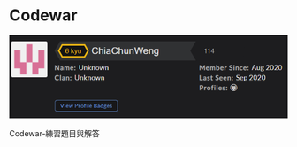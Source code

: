 # Codewar
![](https://github.com/ChiaChunWeng/Codewar/blob/master/img/Honor_Level.PNG)

Codewar-練習題目與解答


